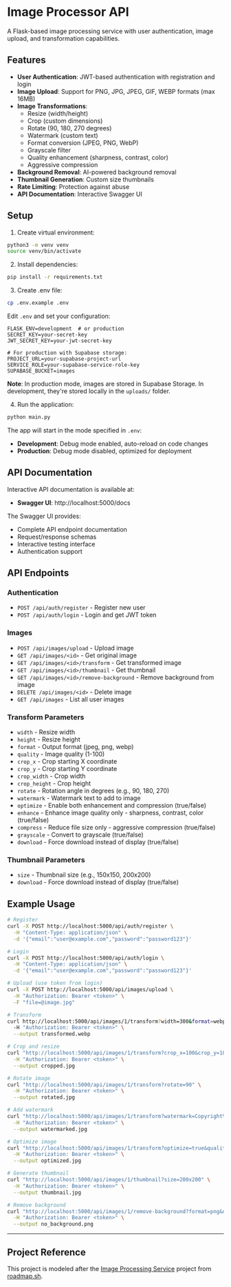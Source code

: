 # Image Processor API

A Flask-based image processing service with user authentication, image upload, and transformation capabilities.

## Features

- **User Authentication**: JWT-based authentication with registration and login
- **Image Upload**: Support for PNG, JPG, JPEG, GIF, WEBP formats (max 16MB)
- **Image Transformations**:
  - Resize (width/height)
  - Crop (custom dimensions)
  - Rotate (90, 180, 270 degrees)
  - Watermark (custom text)
  - Format conversion (JPEG, PNG, WebP)
  - Grayscale filter
  - Quality enhancement (sharpness, contrast, color)
  - Aggressive compression
- **Background Removal**: AI-powered background removal
- **Thumbnail Generation**: Custom size thumbnails
- **Rate Limiting**: Protection against abuse
- **API Documentation**: Interactive Swagger UI

## Setup

1. Create virtual environment:
```bash
python3 -m venv venv
source venv/bin/activate
```

2. Install dependencies:
```bash
pip install -r requirements.txt
```

3. Create .env file:
```bash
cp .env.example .env
```

Edit `.env` and set your configuration:
```
FLASK_ENV=development  # or production
SECRET_KEY=your-secret-key
JWT_SECRET_KEY=your-jwt-secret-key

# For production with Supabase storage:
PROJECT_URL=your-supabase-project-url
SERVICE_ROLE=your-supabase-service-role-key
SUPABASE_BUCKET=images
```

**Note**: In production mode, images are stored in Supabase Storage. In development, they're stored locally in the `uploads/` folder.

4. Run the application:
```bash
python main.py
```

The app will start in the mode specified in `.env`:
- **Development**: Debug mode enabled, auto-reload on code changes
- **Production**: Debug mode disabled, optimized for deployment

## API Documentation

Interactive API documentation is available at:
- **Swagger UI**: http://localhost:5000/docs

The Swagger UI provides:
- Complete API endpoint documentation
- Request/response schemas
- Interactive testing interface
- Authentication support

## API Endpoints

### Authentication
- `POST /api/auth/register` - Register new user
- `POST /api/auth/login` - Login and get JWT token

### Images
- `POST /api/images/upload` - Upload image
- `GET /api/images/<id>` - Get original image
- `GET /api/images/<id>/transform` - Get transformed image
- `GET /api/images/<id>/thumbnail` - Get thumbnail
- `GET /api/images/<id>/remove-background` - Remove background from image
- `DELETE /api/images/<id>` - Delete image
- `GET /api/images` - List all user images

### Transform Parameters
- `width` - Resize width
- `height` - Resize height
- `format` - Output format (jpeg, png, webp)
- `quality` - Image quality (1-100)
- `crop_x` - Crop starting X coordinate
- `crop_y` - Crop starting Y coordinate
- `crop_width` - Crop width
- `crop_height` - Crop height
- `rotate` - Rotation angle in degrees (e.g., 90, 180, 270)
- `watermark` - Watermark text to add to image
- `optimize` - Enable both enhancement and compression (true/false)
- `enhance` - Enhance image quality only - sharpness, contrast, color (true/false)
- `compress` - Reduce file size only - aggressive compression (true/false)
- `grayscale` - Convert to grayscale (true/false)
- `download` - Force download instead of display (true/false)

### Thumbnail Parameters
- `size` - Thumbnail size (e.g., 150x150, 200x200)
- `download` - Force download instead of display (true/false)

## Example Usage

```bash
# Register
curl -X POST http://localhost:5000/api/auth/register \
  -H "Content-Type: application/json" \
  -d '{"email":"user@example.com","password":"password123"}'

# Login
curl -X POST http://localhost:5000/api/auth/login \
  -H "Content-Type: application/json" \
  -d '{"email":"user@example.com","password":"password123"}'

# Upload (use token from login)
curl -X POST http://localhost:5000/api/images/upload \
  -H "Authorization: Bearer <token>" \
  -F "file=@image.jpg"

# Transform
curl http://localhost:5000/api/images/1/transform?width=300&format=webp \
  -H "Authorization: Bearer <token>" \
  --output transformed.webp

# Crop and resize
curl "http://localhost:5000/api/images/1/transform?crop_x=100&crop_y=100&crop_width=500&crop_height=500&width=200" \
  -H "Authorization: Bearer <token>" \
  --output cropped.jpg

# Rotate image
curl "http://localhost:5000/api/images/1/transform?rotate=90" \
  -H "Authorization: Bearer <token>" \
  --output rotated.jpg

# Add watermark
curl "http://localhost:5000/api/images/1/transform?watermark=Copyright%202025" \
  -H "Authorization: Bearer <token>" \
  --output watermarked.jpg

# Optimize image
curl "http://localhost:5000/api/images/1/transform?optimize=true&quality=80" \
  -H "Authorization: Bearer <token>" \
  --output optimized.jpg

# Generate thumbnail
curl "http://localhost:5000/api/images/1/thumbnail?size=200x200" \
  -H "Authorization: Bearer <token>" \
  --output thumbnail.jpg

# Remove background
curl "http://localhost:5000/api/images/1/remove-background?format=png&download=true" \
  -H "Authorization: Bearer <token>" \
  --output no_background.png
```

---

## Project Reference

This project is modeled after the [Image Processing Service](https://roadmap.sh/projects/image-processing-service) project from [roadmap.sh](https://roadmap.sh).
